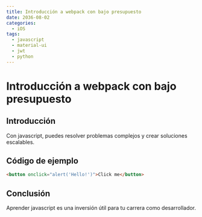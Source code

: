 ```yaml
---
title: Introducción a webpack con bajo presupuesto
date: 2036-08-02
categories:
  - iOS
tags:
  - javascript
  - material-ui
  - jwt
  - python
---
```


# Introducción a webpack con bajo presupuesto

## Introducción

Con javascript, puedes resolver problemas complejos y crear soluciones escalables.

## Código de ejemplo

```html
<button onclick="alert('Hello!')">Click me</button>
```

## Conclusión

Aprender javascript es una inversión útil para tu carrera como desarrollador.